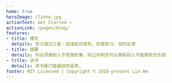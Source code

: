 ```yaml
---
home: true
heroImage: /linhe.jpg
actionText: Get Started →
actionLink: /pages/blog/
features:
- title: 博文
  details: 学习谨记三条：找准知识体系、刻意练习、及时反馈
- title: 摘要
  details: 你必须做别人不愿做的事，好让你明天可以拥有别人不能拥有的东西
- title: 读书
  details: 读书是门槛最低的高贵。
footer: MIT Licensed | Copyright © 2018-present Lin He
---
```

